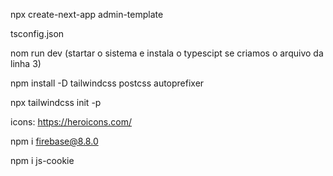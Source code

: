npx create-next-app admin-template

tsconfig.json

nom run dev (startar o sistema e instala o typescipt se criamos o arquivo da linha 3)


npm install -D tailwindcss postcss autoprefixer

npx tailwindcss init -p


icons: https://heroicons.com/

npm i firebase@8.8.0

npm i js-cookie